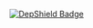 [![DepShield Badge](https://depshield.sonatype.org/badges/{wmyau}/{WebGoat}/depshield.svg)](https://depshield.github.io)
